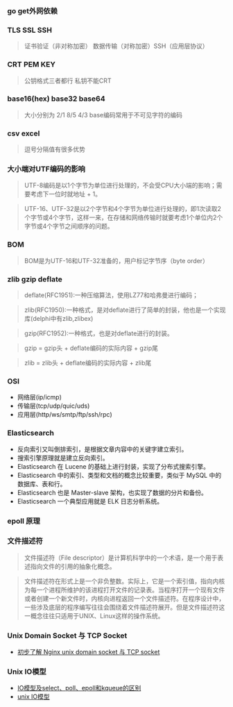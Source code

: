 ### go get外网依赖


### TLS SSL SSH
> 证书验证（非对称加密） 数据传输（对称加密）SSH（应用层协议）

### CRT PEM KEY
> 公钥格式三者都行 私钥不能CRT

### base16(hex) base32 base64
> 大小分别为 2/1 8/5 4/3 base编码常用于不可见字符的编码

### csv excel
> 逗号分隔值有很多优势

### 大小端对UTF编码的影响
> UTF-8编码是以1个字节为单位进行处理的，不会受CPU大小端的影响；需要考虑下一位时就地址 + 1。
  
> UTF-16、UTF-32是以2个字节和4个字节为单位进行处理的，即1次读取2个字节或4个字节，这样一来，在存储和网络传输时就要考虑1个单位内2个字节或4个字节之间顺序的问题。

### BOM
> BOM是为UTF-16和UTF-32准备的，用户标记字节序（byte order）

### zlib gzip deflate
> deflate(RFC1951):一种压缩算法，使用LZ77和哈弗曼进行编码；

> zlib(RFC1950):一种格式，是对deflate进行了简单的封装，他也是一个实现库(delphi中有zlib,zlibex)

> gzip(RFC1952):一种格式，也是对deflate进行的封装。
  
> gzip = gzip头 + deflate编码的实际内容 + gzip尾

> zlib = zlib头 + deflate编码的实际内容 + zlib尾

### OSI
* 网络层(ip/icmp)
* 传输层(tcp/udp/quic/uds)
* 应用层(http/ws/smtp/ftp/ssh/rpc)

### Elasticsearch
* 反向索引又叫倒排索引，是根据文章内容中的关键字建立索引。
* 搜索引擎原理就是建立反向索引。
* Elasticsearch 在 Lucene 的基础上进行封装，实现了分布式搜索引擎。
* Elasticsearch 中的索引、类型和文档的概念比较重要，类似于 MySQL 中的数据库、表和行。
* Elasticsearch 也是 Master-slave 架构，也实现了数据的分片和备份。
* Elasticsearch 一个典型应用就是 ELK 日志分析系统。

### epoll 原理

### 文件描述符
> 文件描述符（File descriptor）是计算机科学中的一个术语，是一个用于表述指向文件的引用的抽象化概念。

> 文件描述符在形式上是一个非负整数。实际上，它是一个索引值，指向内核为每一个进程所维护的该进程打开文件的记录表。当程序打开一个现有文件或者创建一个新文件时，内核向进程返回一个文件描述符。在程序设计中，一些涉及底层的程序编写往往会围绕着文件描述符展开。但是文件描述符这一概念往往只适用于UNIX、Linux这样的操作系统。

### Unix Domain Socket 与 TCP Socket
* [初步了解 Nginx unix domain socket 与 TCP socket](https://www.dazhuanlan.com/2019/11/18/5dd2b468f1db0/?__cf_chl_jschl_tk__=bc1f95a32cccf488c28fcfc5dc794799da3de1db-1589726205-0-AalNVny-tpKpuB62YYQbQIRK07vAZSW1r4XgLCo8DbLcZHT3Wxzq4s1FFoE2-hXoEiqqMsTFTGoZy5MxvzhaAOw3zP4-fsZfG8rwqrChiv3HS9s9CBsX4MLJxXYxangRhbZMvlI57nIB9qOwPwGoc0RzWM5HSbosqsXo_pp5oHG-Myd1lyMDyAGtECTf6mHgDgbS-8NHlXU5QoH2jw5P5C5JmGKkXbr-LTaKuxC-GOU_mRNa4E55Q0nvEo1BehdCGdCQ5ILq2VXNJTySziAa17BNFG-nM0aUgSsTDyMegVAj2-xNpieZTA1HLbPj1L5Zhg)

### Unix IO模型
* [IO模型及select、poll、epoll和kqueue的区别](https://www.cnblogs.com/linganxiong/p/5583415.html)
* [unix IO模型](https://wenchao.ren/2019/03/unix-IO%E6%A8%A1%E5%9E%8B/)